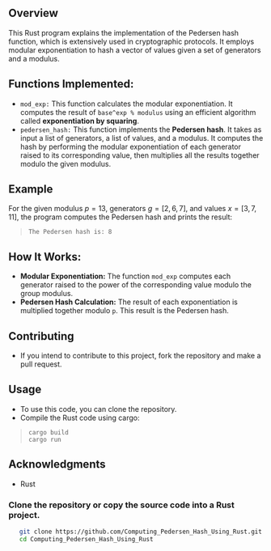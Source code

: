 ## Overview
This Rust program explains the implementation of the Pedersen hash function, which is extensively used in cryptographic protocols. It employs modular exponentiation to hash a vector of values given a set of generators and a modulus.
## Functions Implemented:
- `mod_exp:` This function calculates the modular exponentiation. It computes the result of `base^exp % modulus` using an efficient algorithm called **exponentiation by squaring**.
- `pedersen_hash:` This function implements the **Pedersen hash**. It takes as input a list of generators, a list of values, and a modulus. It computes the hash by performing the modular exponentiation of each generator raised to its corresponding value, then multiplies all the results together modulo the given modulus.
## Example
For the given modulus $p=13$, generators $g=[2,6,7]$, and values $x=[3,7,11]$, the program computes the Pedersen hash and prints the result:
>```
>The Pedersen hash is: 8
## How It Works:
- **Modular Exponentiation:** The function `mod_exp` computes each generator raised to the power of the corresponding value modulo the group modulus.
- **Pedersen Hash Calculation:** The result of each exponentiation is multiplied together modulo `p`. This result is the Pedersen hash.
## Contributing
  - If you intend to contribute to this project, fork the repository and make a pull request.

## Usage
- To use this code, you can clone the repository.
- Compile the Rust code using cargo:
>```
>cargo build
>cargo run

## Acknowledgments
- Rust
### Clone the repository or copy the source code into a Rust project.
```bash
   git clone https://github.com/Computing_Pedersen_Hash_Using_Rust.git
   cd Computing_Pedersen_Hash_Using_Rust
